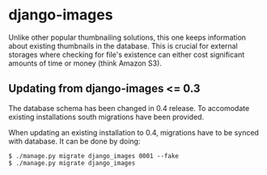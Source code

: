 django-images
=============

Unlike other popular thumbnailing solutions, this one keeps information
about existing thumbnails in the database. This is crucial for external
storages where checking for file's existence can either cost significant
amounts of time or money (think Amazon S3).


Updating from django-images <= 0.3
----------------------------------

The database schema has been changed in 0.4 release. To accomodate
existing installations south migrations have been provided.

When updating an existing installation to 0.4, migrations have to be synced
with database. It can be done by doing:

```
$ ./manage.py migrate django_images 0001 --fake
$ ./manage.py migrate django_images
```
